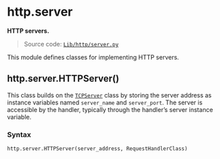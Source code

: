# http.server

**HTTP servers.**

> Source code: [`Lib/http/server.py`](https://github.com/python/cpython/tree/3.11/Lib/http/server.py)

This module defines classes for implementing HTTP servers.

## http.server.HTTPServer()
This class builds on the [`TCPServer`](/modules/socketserver?id=socketservertcpserver) class by storing the server address as instance variables named `server_name` and `server_port`. The server is accessible by the handler, typically through the handler’s server instance variable.

### Syntax
```python
http.server.HTTPServer(server_address, RequestHandlerClass)
```